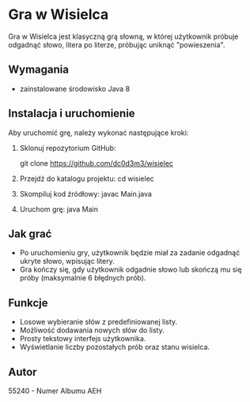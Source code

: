 # Gra w Wisielca

Gra w Wisielca jest klasyczną grą słowną, w której użytkownik próbuje odgadnąć słowo, litera po literze, próbując uniknąć "powieszenia".

## Wymagania

- zainstalowane środowisko Java 8 

## Instalacja i uruchomienie

Aby uruchomić grę, należy wykonać następujące kroki:

1. Sklonuj repozytorium GitHub:

   git clone https://github.com/dc0d3m3/wisielec
2. Przejdź do katalogu projektu:
   cd wisielec
3. Skompiluj kod źródłowy:
   javac Main.java
4. Uruchom grę:
   java Main

## Jak grać

- Po uruchomieniu gry, użytkownik będzie miał za zadanie odgadnąć ukryte słowo, wpisując litery.
- Gra kończy się, gdy użytkownik odgadnie słowo lub skończą mu się próby (maksymalnie 6 błędnych prób).

## Funkcje

- Losowe wybieranie słów z predefiniowanej listy.
- Możliwość dodawania nowych słów do listy.
- Prosty tekstowy interfejs użytkownika.
- Wyświetlanie liczby pozostałych prób oraz stanu wisielca.

## Autor

55240 - Numer Albumu AEH

